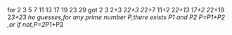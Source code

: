 for 2 3 5 7 11 13 17 19 23 29
got 2 3 2+3 2*2+3 2*2+7 11+2 2*2+13 17+2 2*2+19 2*3+23
he guesses,for any prime number P,there exists P1 and P2
P=P1+P2 ,or if not,P=2*P1+P2
